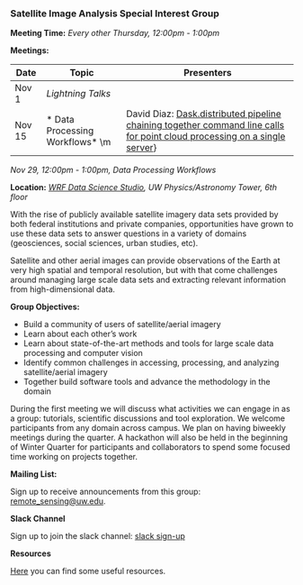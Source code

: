 <link href="assets/css/style.scss" rel="stylesheet">

### Satellite Image Analysis Special Interest Group

**Meeting Time:**  *Every other Thursday, 12:00pm - 1:00pm*

**Meetings:**

|Date   | Topic | Presenters|
|-------|--------|----------|
| Nov 1 | *Lightning Talks* |
| Nov 15 |  * Data Processing Workflows* \m| David Diaz: [Dask.distributed pipeline chaining together command line calls for point cloud processing on a single server](https://github.com/Ecotrust/pyFIRS/tree/master/pyFIRS/examples)}

*Nov 29, 12:00pm - 1:00pm, Data Processing Workflows*

**Location:** *[WRF Data Science Studio](https://www.google.com/maps/place/eScience+Institute/@47.6536832,-122.3135565,16z/data=!4m5!3m4!1s0x549014f277b0f15d:0x7c2434f079426d8c!8m2!3d47.6533665!4d-122.3117848), UW Physics/Astronomy Tower, 6th floor*


With the rise of publicly available satellite imagery data sets provided by both federal institutions and private companies, opportunities have grown to use these data sets to answer questions in a variety of domains (geosciences, social sciences, urban studies, etc).

Satellite and other aerial images can provide observations of the Earth at very high spatial and temporal resolution, but with that come challenges around managing large scale data sets and extracting relevant information from high-dimensional data. 

**Group Objectives:**

* Build a community of users of satellite/aerial imagery 
* Learn about each other’s work
* Learn about state-of-the-art methods and tools for large scale data processing and computer vision
* Identify common challenges in accessing, processing, and analyzing satellite/aerial imagery
* Together build software tools and advance the methodology in the domain


During the first meeting we will discuss what activities we can engage in as a group: tutorials, scientific discussions and tool exploration. We welcome participants from any domain across campus. We plan on having biweekly meetings during the quarter. A hackathon will also be held in the beginning of Winter Quarter for participants and collaborators to spend some focused time working on projects together.

**Mailing List:**

Sign up to receive announcements from this group: [remote_sensing@uw.edu](http://mailman11.u.washington.edu/mailman/listinfo/remote_sensing).

**Slack Channel**

Sign up to join the slack channel: [slack sign-up](https://join.slack.com/t/sat-image-analysis/)

**Resources**

[Here](https://uwescience.github.io/sat-image-analysis/resources.html) you can find some useful resources.


